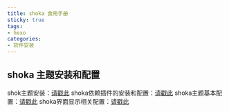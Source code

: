 ```yaml
---
title: shoka 食用手册
sticky: true
tags:
- hexo
categories:
- 软件安装
---
```

## shoka 主题安装和配置

shok主题安装：[请戳此](https://shoka.lostyu.me/computer-science/note/theme-shoka-doc/)
shoka依赖插件的安装和配置：[请戳此](https://shoka.lostyu.me/computer-science/note/theme-shoka-doc/dependents/)
shoka主题基本配置：[请戳此](https://shoka.lostyu.me/computer-science/note/theme-shoka-doc/config/)
shoka界面显示相关配置：[请戳此](https://shoka.lostyu.me/computer-science/note/theme-shoka-doc/display/)

